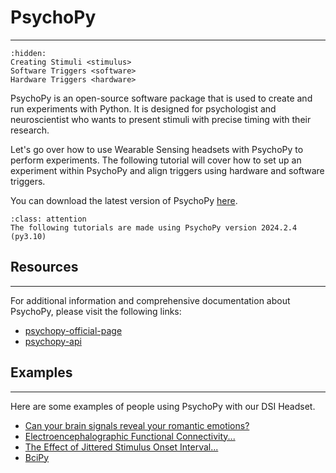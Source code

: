 # PsychoPy
--------------------------------------------------------------------------------------

```{toctree}
:hidden:
Creating Stimuli <stimulus>
Software Triggers <software>
Hardware Triggers <hardware>
```

PsychoPy is an open-source software package that is used to create and run experiments with Python. It is designed for psychologist and neuroscientist who wants to present stimuli with precise timing with their research.

Let's go over how to use Wearable Sensing headsets with PsychoPy to perform experiments. The following tutorial will cover how to set up an experiment within PsychoPy and align triggers using hardware and software triggers.

You can download the latest version of PsychoPy [here](https://www.psychopy.org/download.html).

```{admonition} PsychoPy Version
:class: attention
The following tutorials are made using PsychoPy version 2024.2.4 (py3.10)

```

## Resources
--------------------------------------------------------------------------------------

For additional information and comprehensive documentation about PsychoPy, please visit the following links:

* [psychopy-official-page](https://www.psychopy.org/)
* [psychopy-api](https://www.psychopy.org/api/index.html)

## Examples
--------------------------------------------------------------------------------------

Here are some examples of people using PsychoPy with our DSI Headset.

* [Can your brain signals reveal your romantic emotions?](https://www.sciencedirect.com/science/article/abs/pii/S0010482525011059)
* [Electroencephalographic Functional Connectivity...](https://direct.mit.edu/jocn/article-abstract/doi/10.1162/jocn_a_02338/130559/Electroencephalographic-Functional-Connectivity?redirectedFrom=fulltext)
* [The Effect of Jittered Stimulus Onset Interval...](https://www.mdpi.com/2624-6120/5/1/2)
* [BciPy](https://arxiv.org/abs/2002.06642)
  